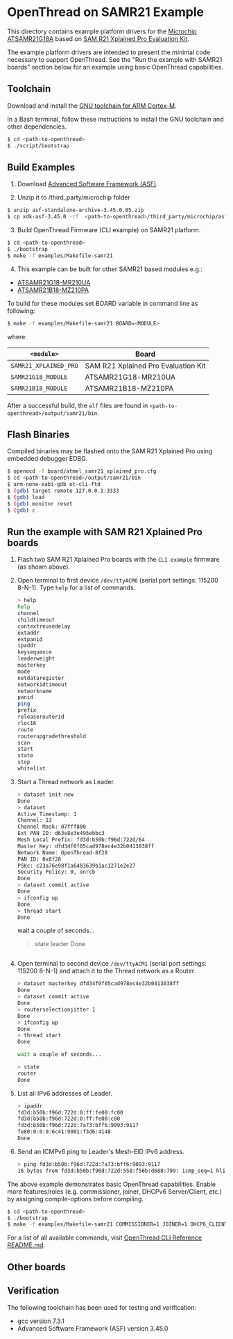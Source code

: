 # OpenThread on SAMR21 Example

This directory contains example platform drivers for the [Microchip ATSAMR21G18A][samr21] based on [SAM R21 Xplained Pro Evaluation Kit][samr21_xplained_pro].

[samr21]: http://www.microchip.com/wwwproducts/en/ATSAMR21G18A
[samr21_xplained_pro]: https://www.microchip.com/DevelopmentTools/ProductDetails/ATSAMR21-XPRO

The example platform drivers are intended to present the minimal code necessary to support OpenThread. See the "Run the example with SAMR21 boards" section below for an example using basic OpenThread capabilities.

## Toolchain

Download and install the [GNU toolchain for ARM Cortex-M][gnu-toolchain].

[gnu-toolchain]: https://developer.arm.com/tools-and-software/open-source-software/developer-tools/gnu-toolchain/gnu-rm

In a Bash terminal, follow these instructions to install the GNU toolchain and other dependencies.

```bash
$ cd <path-to-openthread>
$ ./script/bootstrap
```

## Build Examples

1. Download [Advanced Software Framework (ASF)][asf].

[asf]: https://www.microchip.com/mplab/avr-support/advanced-software-framework

2. Unzip it to <path-to-openthread>/third_party/microchip folder

```bash
$ unzip asf-standalone-archive-3.45.0.85.zip
$ cp xdk-asf-3.45.0 -rf  <path-to-openthread>/third_party/microchip/asf
```

3. Build OpenThread Firmware (CLI example) on SAMR21 platform.

```bash
$ cd <path-to-openthread>
$ ./bootstrap
$ make -f examples/Makefile-samr21
```

4. This example can be built for other SAMR21 based modules e.g.:

- [ATSAMR21G18-MR210UA][module-mr210ua]
- [ATSAMR21B18-MZ210PA][module-mz210pa]

To build for these modules set BOARD variable in command line as following:

```bash
$ make -f examples/Makefile-samr21 BOARD=<MODULE>
```

where:

| `<module>`            | Board                               |
| --------------------- | ----------------------------------- |
| `SAMR21_XPLAINED_PRO` | SAM R21 Xplained Pro Evaluation Kit |
| `SAMR21G18_MODULE`    | ATSAMR21G18-MR210UA                 |
| `SAMR21B18_MODULE`    | ATSAMR21B18-MZ210PA                 |

[module-mr210ua]: http://ww1.microchip.com/downloads/en/devicedoc/atmel-42475-atsamr21g18-mr210ua_datasheet.pdf
[module-mz210pa]: http://ww1.microchip.com/downloads/en/devicedoc/atmel-42486-atsamr21b18-mz210pa_datasheet.pdf

After a successful build, the `elf` files are found in `<path-to-openthread>/output/samr21/bin`.

## Flash Binaries

Compiled binaries may be flashed onto the SAM R21 Xplained Pro using embedded debugger EDBG.

```bash
$ openocd -f board/atmel_samr21_xplained_pro.cfg
$ cd <path-to-openthread>/output/samr21/bin
$ arm-none-eabi-gdb ot-cli-ftd
$ (gdb) target remote 127.0.0.1:3333
$ (gdb) load
$ (gdb) monitor reset
$ (gdb) c
```

## Run the example with SAM R21 Xplained Pro boards

1. Flash two SAM R21 Xplained Pro boards with the `CLI example` firmware (as shown above).
2. Open terminal to first device `/dev/ttyACM0` (serial port settings: 115200 8-N-1). Type `help` for a list of commands.

   ```bash
   > help
   help
   channel
   childtimeout
   contextreusedelay
   extaddr
   extpanid
   ipaddr
   keysequence
   leaderweight
   masterkey
   mode
   netdataregister
   networkidtimeout
   networkname
   panid
   ping
   prefix
   releaserouterid
   rloc16
   route
   routerupgradethreshold
   scan
   start
   state
   stop
   whitelist
   ```

3. Start a Thread network as Leader.

   ```bash
   > dataset init new
   Done
   > dataset
   Active Timestamp: 1
   Channel: 13
   Channel Mask: 07fff800
   Ext PAN ID: d63e8e3e495ebbc3
   Mesh Local Prefix: fd3d:b50b:f96d:722d/64
   Master Key: dfd34f0f05cad978ec4e32b0413038ff
   Network Name: OpenThread-8f28
   PAN ID: 0x8f28
   PSKc: c23a76e98f1a6483639b1ac1271e2e27
   Security Policy: 0, onrcb
   Done
   > dataset commit active
   Done
   > ifconfig up
   Done
   > thread start
   Done
   ```

   wait a couple of seconds...

   > state leader Done

   ```

   ```

4. Open terminal to second device `/dev/ttyACM1` (serial port settings: 115200 8-N-1) and attach it to the Thread network as a Router.

   ```bash
   > dataset masterkey dfd34f0f05cad978ec4e32b0413038ff
   Done
   > dataset commit active
   Done
   > routerselectionjitter 1
   Done
   > ifconfig up
   Done
   > thread start
   Done

   wait a couple of seconds...

   > state
   router
   Done
   ```

5. List all IPv6 addresses of Leader.

   ```bash
   > ipaddr
   fd3d:b50b:f96d:722d:0:ff:fe00:fc00
   fd3d:b50b:f96d:722d:0:ff:fe00:c00
   fd3d:b50b:f96d:722d:7a73:bff6:9093:9117
   fe80:0:0:0:6c41:9001:f3d6:4148
   Done
   ```

6. Send an ICMPv6 ping to Leader's Mesh-EID IPv6 address.

   ```bash
   > ping fd3d:b50b:f96d:722d:7a73:bff6:9093:9117
   16 bytes from fd3d:b50b:f96d:722d:558:f56b:d688:799: icmp_seq=1 hlim=64 time=24ms
   ```

The above example demonstrates basic OpenThread capabilities. Enable more features/roles (e.g. commissioner, joiner, DHCPv6 Server/Client, etc.) by assigning compile-options before compiling.

```bash
$ cd <path-to-openthread>
$ ./bootstrap
$ make -f examples/Makefile-samr21 COMMISSIONER=1 JOINER=1 DHCP6_CLIENT=1 DHCP6_SERVER=1
```

For a list of all available commands, visit [OpenThread CLI Reference README.md][cli].

[cli]: https://github.com/openthread/openthread/blob/master/src/cli/README.md

## Other boards

## Verification

The following toolchain has been used for testing and verification:

- gcc version 7.3.1
- Advanced Software Framework (ASF) version 3.45.0
